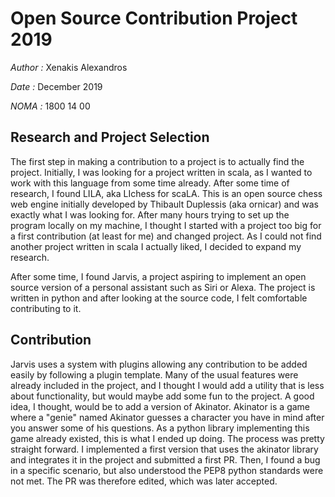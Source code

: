# Open Source Contribution Project 2019

*Author :* Xenakis Alexandros<br/>

*Date :* December 2019<br/>

*NOMA :* 1800 14 00


## Research and Project Selection
The first step in making a contribution to a project is to actually find the project. Initially, I was looking for a project written in scala, as I wanted to work with this language from some time already. After some time of research, I found LILA, aka LIchess for scaLA. This is an open source chess web engine initially developed by Thibault Duplessis (aka ornicar) and was exactly what I was looking for. After many hours trying to set up the program locally on my machine, I thought I started with a project too big for a first contribution (at least for me) and changed project. As I could not find another project written in scala I actually liked, I decided to expand my research. 

After some time, I found Jarvis, a project aspiring to implement an open source version of a personal assistant such as Siri or Alexa. The project is written in python and after looking at the source code, I felt comfortable contributing to it. 


## Contribution
Jarvis uses a system with plugins allowing any contribution to be added easily by following a plugin template. Many of the usual features were already included in the project, and I thought I would add a utility that is less about functionality, but would maybe add some fun to the project. A good idea, I thought, would be to add a version of Akinator. Akinator is a game where a "genie" named Akinator guesses a character you have in mind after you answer some of his questions. As a python library implementing this game already existed, this is what I ended up doing. The process was pretty straight forward. I implemented a first version that uses the akinator library and integrates it in the project and submitted a first PR. Then, I found a bug in a specific scenario, but also understood the PEP8 python standards were not met. The PR was therefore edited, which was later accepted. 

